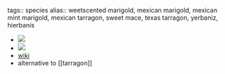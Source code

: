 tags:: species
alias:: weetscented marigold, mexican marigold, mexican mint marigold, mexican tarragon, sweet mace, texas tarragon, yerbaniz, hierbanís

- ![](https://peach-geographical-bat-397.mypinata.cloud/ipfs/QmXFct3TMQN1WDQWKcgUs5GnhYscqA4zyWo5scFB2NcP8S)
- ![](https://peach-geographical-bat-397.mypinata.cloud/ipfs/QmatxRdGR7fCCaSEoBLEtrzSuSvsQF1XUnBP7FbbWXeVma)
- [wiki](https://en.wikipedia.org/wiki/Tagetes_lucida)
- alternative to [[tarragon]]